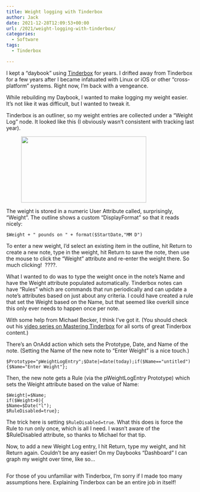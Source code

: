 ```yaml
---
title: Weight logging with Tinderbox
author: Jack
date: 2021-12-28T12:09:53+00:00
url: /2021/weight-logging-with-tinderbox/
categories:
  - Software
tags:
  - Tinderbox

---
```

I kept a &#8220;daybook&#8221; using [Tinderbox][1] for years. I drifted away from Tinderbox for a few years after I became infatuated with Linux or iOS or other &#8220;cross-platform&#8221; systems. Right now, I&#8217;m back with a vengeance.

While rebuilding my Daybook, I wanted to make logging my weight easier. It&#8217;s not like it was difficult, but I wanted to tweak it.

Tinderbox is an outliner, so my weight entries are collected under a &#8220;Weight Log&#8221; node. It looked like this (I obviously wasn&#8217;t consistent with tracking last year).<figure class="wp-block-image size-full">

<img loading="lazy" width="335" height="177" src="http://baty.net/wp-content/uploads/2021/12/CleanShot-2021-12-28-at-05.37.28.png" alt="" class="wp-image-2389" srcset="https://baty.net/wp-content/uploads/2021/12/CleanShot-2021-12-28-at-05.37.28.png 335w, https://baty.net/wp-content/uploads/2021/12/CleanShot-2021-12-28-at-05.37.28-300x159.png 300w" sizes="(max-width: 335px) 100vw, 335px" /> </figure> 

The weight is stored in a numeric User Attribute called, surprisingly, &#8220;Weight&#8221;. The outline shows a custom &#8220;DisplayFormat&#8221; so that it reads nicely:

`$Weight + " pounds on " + format($StartDate,"MM D")`

To enter a new weight, I&#8217;d select an existing item in the outline, hit Return to create a new note, type in the weight, hit Return to save the note, then use the mouse to click the &#8220;Weight&#8221; attribute and re-enter the weight there. So much clicking! &nbsp;????.

What I wanted to do was to type the weight once in the note&#8217;s Name and have the Weight attribute populated automatically. Tinderbox notes can have &#8220;Rules&#8221; which are commands that run periodically and can update a note&#8217;s attributes based on just about any criteria. I could have created a rule that set the Weight based on the Name, but that seemed like overkill since this only ever needs to happen once per note.

With some help from Michael Becker, I think I&#8217;ve got it. (You should check out his [video series on Mastering Tinderbox][2] for all sorts of great Tinderbox content.)

There&#8217;s an OnAdd action which sets the Prototype, Date, and Name of the note. (Setting the Name of the new note to &#8220;Enter Weight&#8221; is a nice touch.)

<pre class="wp-block-code"><code>$Prototype="pWeightLogEntry";$Date|=date(today);if($Name=="untitled"){$Name="Enter Weight"};</code></pre>

Then, the new note gets a Rule (via the pWeightLogEntry Prototype) which sets the Weight attribute based on the value of Name:

<pre class="wp-block-code"><code>$Weight|=$Name;
if($Weight&gt;0){
$Name=$Date("l");
$RuleDisabled=true};</code></pre>

The trick here is setting `$RuleDisabled=true`. What this does is force the Rule to run only once, which is all I need. I wasn&#8217;t aware of the $RuleDisabled attribute, so thanks to Michael for that tip.

Now, to add a new Weight Log entry, I hit Return, type my weight, and hit Return again. Couldn&#8217;t be any easier! On my Daybooks &#8220;Dashboard&#8221; I can graph my weight over time, like so&#8230;<figure class="wp-block-image size-large">

<img src="http://baty.net/wp-content/uploads/2021/12/weight-graph.png" alt="" class="wp-image-2391" /> </figure> 

For those of you unfamiliar with Tinderbox, I&#8217;m sorry if I made too many assumptions here. Explaining Tinderbox can be an entire job in itself!

 [1]: http://www.eastgate.com/Tinderbox/
 [2]: https://www.youtube.com/watch?v=AQCp8tVRJSg&list=PL6MVDtSfcKxd2XLpenMAd9H4VknDyn6oz